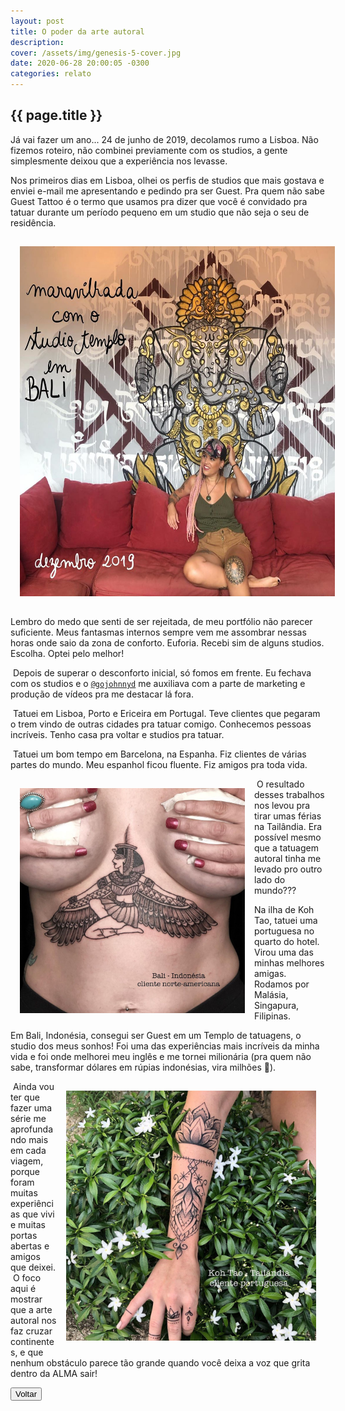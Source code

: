 ```yaml
---
layout: post
title: O poder da arte autoral
description:
cover: /assets/img/genesis-5-cover.jpg
date: 2020-06-28 20:00:05 -0300
categories: relato
---
```


## {{ page.title }}

Já vai fazer um ano... 24 de junho de 2019, decolamos rumo a Lisboa. Não fizemos roteiro, não combinei previamente com os studios, a gente simplesmente deixou que a experiência nos levasse.⁣

Nos primeiros dias em Lisboa, olhei os perfis de studios que mais gostava e enviei e-mail me apresentando e pedindo pra ser Guest.⁣
Pra quem não sabe Guest Tattoo é o termo que usamos pra dizer que você é convidado pra tatuar durante um período pequeno em um studio que não seja o seu de residência.⁣



<img style="height: 560px; float:center; padding: 15px" src="/assets/img/genesis-5-A.jpg">

Lembro do medo que senti de ser rejeitada, de meu portfólio não parecer suficiente. Meus fantasmas internos sempre vem me assombrar nessas horas onde saio da zona de conforto.⁣ Euforia. Recebi sim de alguns studios. Escolha. Optei pelo melhor!⁣

⁣
Depois de superar o desconforto inicial, só fomos em frente. Eu fechava com os studios e o [`@gojohnnyd`][jhonny] me auxiliava com a parte de marketing e produção de vídeos pra me destacar lá fora.⁣

⁣
Tatuei em Lisboa, Porto e Ericeira em Portugal. Teve clientes que pegaram o trem vindo de outras cidades pra tatuar comigo. Conhecemos pessoas incríveis. Tenho casa pra voltar e studios pra tatuar.⁣

⁣
Tatuei um bom tempo em Barcelona, na Espanha. Fiz clientes de várias partes do mundo. Meu espanhol ficou fluente. Fiz amigos pra toda vida.⁣

<img style="height: 360px; float:left; padding: 15px" src="/assets/img/genesis-5-B.jpg">⁣
O resultado desses trabalhos nos levou pra tirar umas férias na Tailândia. Era possível mesmo que a tatuagem autoral tinha me levado pro outro lado do mundo???⁣
⁣

Na ilha de Koh Tao, tatuei uma portuguesa no quarto do hotel. Virou uma das minhas melhores amigas.⁣ Rodamos por Malásia, Singapura, Filipinas.⁣
⁣

Em Bali, Indonésia, consegui ser Guest em um Templo de tatuagens, o studio dos meus sonhos! Foi uma das experiências mais incríveis da minha vida e foi onde melhorei meu inglês e me tornei milionária (pra quem não sabe, transformar dólares em rúpias indonésias, vira milhões 🤣).⁣
⁣

<img style="height: 400px; float:right; padding: 15px" src="/assets/img/genesis-5-C.jpg">⁣
Ainda vou ter que fazer uma série me aprofundando mais em cada viagem, porque foram muitas experiências que vivi e muitas portas abertas e amigos que deixei.⁣
⁣
O foco aqui é mostrar que a arte autoral nos faz cruzar continentes, e que nenhum obstáculo parece tão grande quando você deixa a voz que grita dentro da ALMA sair!


<a href="{{ site.baseurl }}/">
    <button type="button" class="btn btn-red">Voltar</button>
</a>

  [jhonny]: https://www.instagram.com/gojohnnyd/

